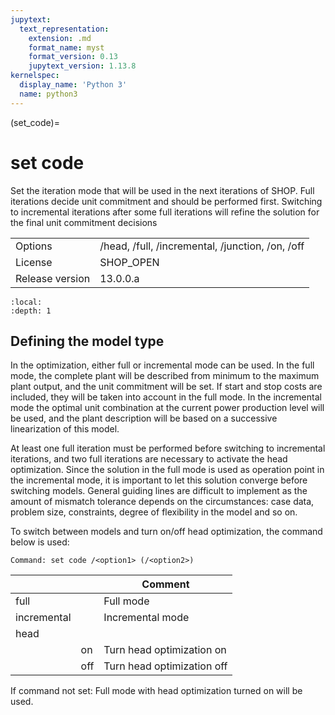 ```yaml
---
jupytext:
  text_representation:
    extension: .md
    format_name: myst
    format_version: 0.13
    jupytext_version: 1.13.8
kernelspec:
  display_name: 'Python 3'
  name: python3
---
```


(set_code)=
# set code
Set the iteration mode that will be used in the next iterations of SHOP. Full iterations decide unit commitment and should be performed first. Switching to incremental iterations after some full iterations will refine the solution for the final unit commitment decisions

|   |   |
|---|---|
|Options|/head, /full, /incremental, /junction, /on, /off|
|License|SHOP_OPEN|
|Release version|13.0.0.a|

```{contents}
:local:
:depth: 1
```

## Defining the model type
In the optimization, either full or incremental mode can be used. In the full mode, the complete plant will be described from minimum to the maximum plant output, and the unit commitment will be set. If start and stop costs are included, they will be taken into account in the full mode. In the incremental mode the optimal unit combination at the current power production level will be used, and the plant description will be based on a successive linearization of this model.

At least one full iteration must be performed before switching to incremental iterations, and two full iterations are necessary to activate the head optimization. Since the solution in the full mode is used as operation point in the incremental mode, it is important to let this solution converge before switching models. General guiding lines are difficult to implement as the amount of mismatch tolerance depends on the circumstances: case data, problem size, constraints, degree of flexibility in the model and so on.

To switch between models and turn on/off head optimization, the command below is used:
```
Command: set code /<option1> (/<option2>)
```

|<option1>|<option2>|Comment|
|---|---|---|
|full||Full mode|
|incremental||Incremental mode|
|head|||
||on|Turn head optimization on|
||off|Turn head optimization off|

If command not set: Full mode with head optimization turned on will be used.



